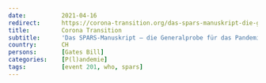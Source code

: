 ```yaml
---
date:          2021-04-16
redirect:      https://corona-transition.org/das-spars-manuskript-die-generalprobe-fur-das-pandemie-theater
title:         Corona Transition
subtitle:      'Das SPARS-Manuskript — die Generalprobe für das Pandemie-Theater?'
country:       CH
persons:       [Gates Bill]
categories:    [P(l)andemie]
tags:          [event 201, who, spars]
---
```

